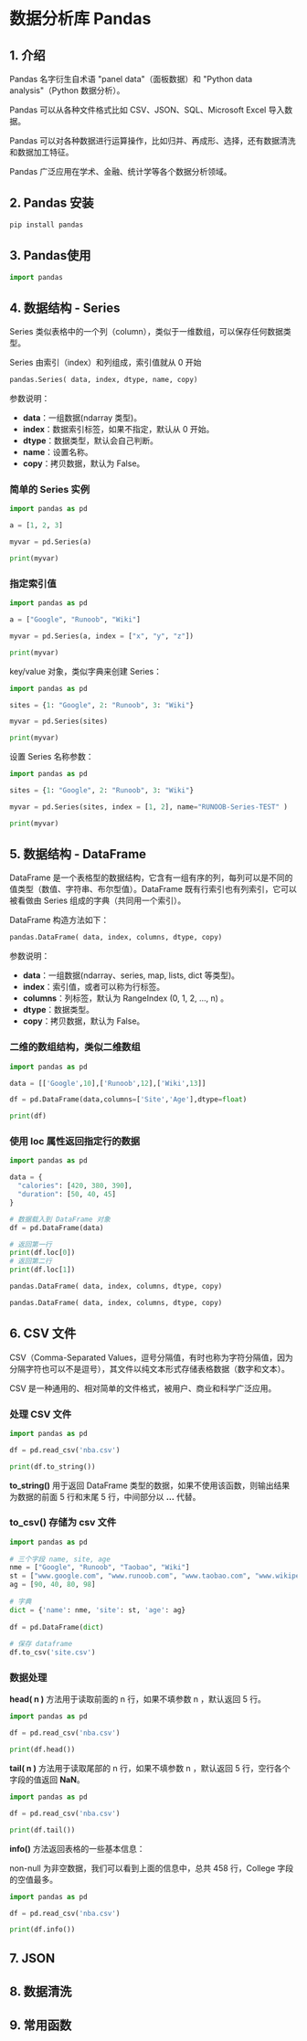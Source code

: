 # 数据分析库 Pandas 

## 1. 介绍

Pandas 名字衍生自术语 "panel data"（面板数据）和 "Python data analysis"（Python 数据分析）。

Pandas 可以从各种文件格式比如 CSV、JSON、SQL、Microsoft Excel 导入数据。

Pandas 可以对各种数据进行运算操作，比如归并、再成形、选择，还有数据清洗和数据加工特征。

Pandas 广泛应用在学术、金融、统计学等各个数据分析领域。



## 2. Pandas 安装

```python
pip install pandas
```



## 3. Pandas使用

```python
import pandas
```



## 4. 数据结构 - Series

Series 类似表格中的一个列（column），类似于一维数组，可以保存任何数据类型。

Series 由索引（index）和列组成，索引值就从 0 开始

```python
pandas.Series( data, index, dtype, name, copy)
```

参数说明：

- **data**：一组数据(ndarray 类型)。
- **index**：数据索引标签，如果不指定，默认从 0 开始。
- **dtype**：数据类型，默认会自己判断。
- **name**：设置名称。
- **copy**：拷贝数据，默认为 False。

### 简单的 Series 实例

```python
import pandas as pd

a = [1, 2, 3]

myvar = pd.Series(a)

print(myvar)
```

### 指定索引值

```python
import pandas as pd

a = ["Google", "Runoob", "Wiki"]

myvar = pd.Series(a, index = ["x", "y", "z"])

print(myvar)
```

key/value 对象，类似字典来创建 Series：

```python
import pandas as pd

sites = {1: "Google", 2: "Runoob", 3: "Wiki"}

myvar = pd.Series(sites)

print(myvar)
```

设置 Series 名称参数：

```python
import pandas as pd

sites = {1: "Google", 2: "Runoob", 3: "Wiki"}

myvar = pd.Series(sites, index = [1, 2], name="RUNOOB-Series-TEST" )

print(myvar)
```



## 5. 数据结构 - DataFrame

DataFrame 是一个表格型的数据结构，它含有一组有序的列，每列可以是不同的值类型（数值、字符串、布尔型值）。DataFrame 既有行索引也有列索引，它可以被看做由 Series 组成的字典（共同用一个索引）。

DataFrame 构造方法如下：

```python
pandas.DataFrame( data, index, columns, dtype, copy)
```

参数说明：

- **data**：一组数据(ndarray、series, map, lists, dict 等类型)。
- **index**：索引值，或者可以称为行标签。
- **columns**：列标签，默认为 RangeIndex (0, 1, 2, …, n) 。
- **dtype**：数据类型。
- **copy**：拷贝数据，默认为 False。



### 二维的数组结构，类似二维数组

```python
import pandas as pd

data = [['Google',10],['Runoob',12],['Wiki',13]]

df = pd.DataFrame(data,columns=['Site','Age'],dtype=float)

print(df)
```



### 使用 loc 属性返回指定行的数据

```python
import pandas as pd

data = {
  "calories": [420, 380, 390],
  "duration": [50, 40, 45]
}

# 数据载入到 DataFrame 对象
df = pd.DataFrame(data)

# 返回第一行
print(df.loc[0])
# 返回第二行
print(df.loc[1])
```



```python
pandas.DataFrame( data, index, columns, dtype, copy)
```



```python
pandas.DataFrame( data, index, columns, dtype, copy)
```



## 6. CSV 文件

CSV（Comma-Separated Values，逗号分隔值，有时也称为字符分隔值，因为分隔字符也可以不是逗号），其文件以纯文本形式存储表格数据（数字和文本）。

CSV 是一种通用的、相对简单的文件格式，被用户、商业和科学广泛应用。

### 处理 CSV 文件

```python
import pandas as pd

df = pd.read_csv('nba.csv')

print(df.to_string())
```

**to_string()** 用于返回 DataFrame 类型的数据，如果不使用该函数，则输出结果为数据的前面 5 行和末尾 5 行，中间部分以 **...** 代替。



### to_csv() 存储为 csv 文件

```python
import pandas as pd 
   
# 三个字段 name, site, age
nme = ["Google", "Runoob", "Taobao", "Wiki"]
st = ["www.google.com", "www.runoob.com", "www.taobao.com", "www.wikipedia.org"]
ag = [90, 40, 80, 98]
   
# 字典
dict = {'name': nme, 'site': st, 'age': ag} 
     
df = pd.DataFrame(dict)
  
# 保存 dataframe
df.to_csv('site.csv')
```

### 数据处理

**head( n )** 方法用于读取前面的 n 行，如果不填参数 n ，默认返回 5 行。

```python
import pandas as pd

df = pd.read_csv('nba.csv')

print(df.head())
```



**tail( n )** 方法用于读取尾部的 n 行，如果不填参数 n ，默认返回 5 行，空行各个字段的值返回 **NaN**。

```python
import pandas as pd

df = pd.read_csv('nba.csv')

print(df.tail())
```



**info()** 方法返回表格的一些基本信息：

non-null 为非空数据，我们可以看到上面的信息中，总共 458 行，College 字段的空值最多。

```python
import pandas as pd

df = pd.read_csv('nba.csv')

print(df.info())
```



## 7. JSON



## 8. 数据清洗



## 9. 常用函数













































































































































